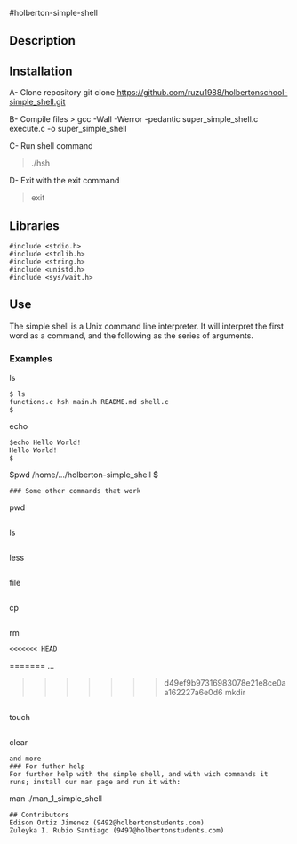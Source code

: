 #holberton-simple-shell
## Description

## Installation
 A- Clone repository
    git clone
    https://github.com/ruzu1988/holbertonschool-simple_shell.git

 B- Compile files
    > gcc -Wall -Werror -pedantic super_simple_shell.c execute.c -o super_simple_shell

 C- Run shell command
 > ./hsh

 D- Exit with the exit command
 > exit

## Libraries

    #include <stdio.h>
    #include <stdlib.h>
    #include <string.h>
    #include <unistd.h>
    #include <sys/wait.h>

## Use
The simple shell is a Unix command line interpreter.
It will interpret the first word as a command, and the following as the series of arguments.

### Examples
ls
```
$ ls
functions.c hsh main.h README.md shell.c
$
```
echo

    $echo Hello World!
    Hello World!
    $

$pwd
/home/.../holberton-simple_shell
$
```
### Some other commands that work
```
pwd
```
```
ls
```
```
less
```
```
file
```
```
cp
```
```
rm
```
<<<<<<< HEAD
```
=======
...
>>>>>>> d49ef9b97316983078e21e8ce0aa162227a6e0d6
mkdir
```
```
touch
```
```
clear
```
and more
### For futher help
For further help with the simple shell, and with wich commands it runs; install our man page and run it with:
```
man ./man_1_simple_shell
```
## Contributors
Edison Ortiz Jimenez (9492@holbertonstudents.com)
Zuleyka I. Rubio Santiago (9497@holbertonstudents.com)


